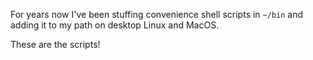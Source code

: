 For years now I've been stuffing convenience shell scripts in `~/bin` and adding it to my path on desktop Linux and MacOS.

These are the scripts!
